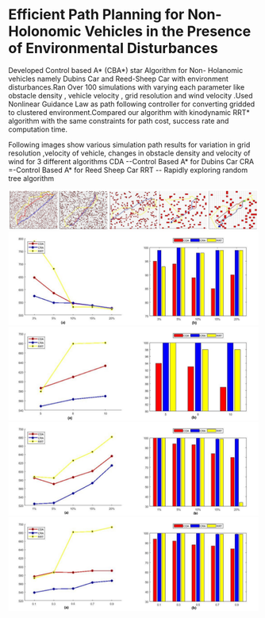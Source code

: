 

#  Efficient Path Planning for Non-Holonomic Vehicles in the Presence of Environmental Disturbances

Developed Control based A* (CBA*) star Algorithm for Non- Holanomic vehicles namely Dubins Car and Reed-Sheep Car with environment disturbances.Ran Over 100 simulations with varying each parameter like obstacle density , vehicle velocity , grid resolution and wind
velocity .Used Nonlinear Guidance Law as path following controller for converting gridded to clustered environment.Compared our algorithm with kinodynamic RRT* algorithm with the same constraints for path cost, success rate and computation time.

Following images show various simulation path results for variation in grid resolution ,velocity of vehicle, changes in obstacle density and velocity of wind for 3 different algorithms 
CDA --Control Based A* for Dubins Car
CRA =-Control Based A* for Reed Sheep Car
RRT -- Rapidly exploring random tree algorithm 

![](screenshot_6.jpg)
![](cost.jpg)
![](v.jpg)
![](obs.jpg)
![](vw.jpg)


